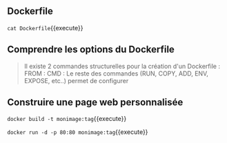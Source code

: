 
## Dockerfile

`cat Dockerfile`{{execute}}

## Comprendre les options du Dockerfile

> Il existe 2 commandes structurelles pour la création d'un Dockerfile :
> FROM : 
> CMD : 
> Le reste des commandes (RUN, COPY, ADD, ENV, EXPOSE, etc..) permet de configurer

## Construire une page web personnalisée

`docker build -t monimage:tag`{{execute}}

`docker run -d -p 80:80 monimage:tag`{{execute}}

